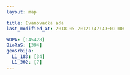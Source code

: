 ```yaml
---
layout: map

title: Ivanovačka ada
last_modified_at: 2018-05-20T21:47:43+02:00

WDPA: [145428]
BioRaS: [394]
geoSrbija:
  L1_183: [34]
  L1_302: [7]
---
```

